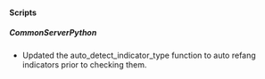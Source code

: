 
#### Scripts

##### CommonServerPython

- Updated the auto_detect_indicator_type function to auto refang indicators prior to checking them.
